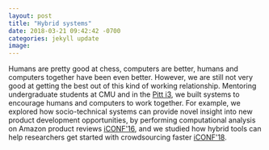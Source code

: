 ```yaml
---
layout: post
title: "Hybrid systems"
date: 2018-03-21 09:42:42 -0700
categories: jekyll update
image:
---
```


Humans are pretty good at chess, computers are better, humans and computers together have been even better. However, we are still not very good at getting the best out of this kind of working relationship. Mentoring undergraduate students at CMU and in the <a href="http://www.sis.pitt.edu/i3/" >Pitt i3</a>, we built systems to encourage humans and computers to work together. For example, we explored how socio-technical systems can provide novel insight into new product development opportunities, by performing computational analysis on Amazon product reviews <a class="button smallCaps" href="http://ischools.org/the-iconference/about-the-iconference/iconference-2016-summary/" >iCONF'16</a>, and we studied how hybrid tools can help researchers get started with crowdsourcing faster <a class="button smallCaps" href="http://ischools.org/the-iconference/" >iCONF'18</a>.
